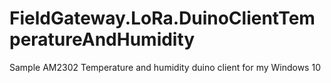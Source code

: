 # FieldGateway.LoRa.DuinoClientTemperatureAndHumidity
Sample AM2302 Temperature and humidity duino client for my Windows 10 
